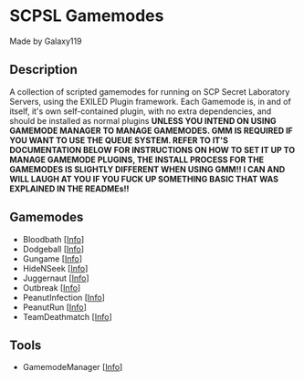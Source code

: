 # SCPSL Gamemodes
Made by Galaxy119
## Description
A collection of scripted gamemodes for running on SCP Secret Laboratory Servers, using the EXILED Plugin framework.
Each Gamemode is, in and of itself, it's own self-contained plugin, with no extra dependencies, and should be installed as normal plugins **UNLESS YOU INTEND ON USING GAMEMODE MANAGER TO MANAGE GAMEMODES. GMM IS REQUIRED IF YOU WANT TO USE THE QUEUE SYSTEM. REFER TO IT'S DOCUMENTATION BELOW FOR INSTRUCTIONS ON HOW TO SET IT UP TO MANAGE GAMEMODE PLUGINS, THE INSTALL PROCESS FOR THE GAMEMODES IS SLIGHTLY DIFFERENT WHEN USING GMM!! I CAN AND WILL LAUGH AT YOU IF YOU FUCK UP SOMETHING BASIC THAT WAS EXPLAINED IN THE READMEs!!**

## Gamemodes
 - Bloodbath [[Info](https://github.com/galaxy119/SCPSL-Gamemodes/tree/main/Bloodbath/#bloodbath-gamemode)]
 - Dodgeball [[Info](https://github.com/galaxy119/SCPSL-Gamemodes/tree/main/DodgeBall/#dodgeball-gamemode)]
 - Gungame [[Info](https://github.com/galaxy119/SCPSL-Gamemodes/tree/main/Gungame/#gungame-gamemode)]
 - HideNSeek [[Info](https://github.com/galaxy119/SCPSL-Gamemodes/tree/main/HideNSeek/#hidenseek-gamemode)]
 - Juggernaut [[Info](https://github.com/galaxy119/SCPSL-Gamemodes/tree/main/Juggernaut/#juggernaut-gamemode)]
 - Outbreak [[Info](https://github.com/galaxy119/SCPSL-Gamemodes/tree/main/Outbreak/#outbreak-gamemode)]
 - PeanutInfection [[Info](https://github.com/galaxy119/SCPSL-Gamemodes/tree/main/PeanutInfection/#peanutinfection-gamemode)]
 - PeanutRun [[Info](https://github.com/galaxy119/SCPSL-Gamemodes/tree/main/PeanutRun/#peanutrun-gamemode)]
 - TeamDeathmatch [[Info](https://github.com/galaxy119/SCPSL-Gamemodes/tree/main/TeamDeathmatch/#teamdeathmatch-gamemode)]

## Tools
 - GamemodeManager [[Info](https://github.com/galaxy119/SCPSL-Gamemodes/tree/main/GamemodeManager/#gamemodemanager)]
